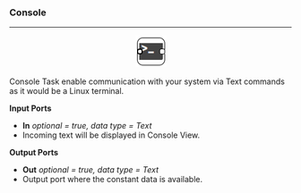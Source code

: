 ### Console
***

<div style="text-align:center"><img src="imgs/diagram.png"/></div>

Console Task enable communication with your system via Text commands
as it would be a Linux terminal.</p>

**Input Ports**

* **In** *optional = true, data type = Text*
 * Incoming text will be displayed in Console View.

**Output Ports**

* **Out** *optional = true, data type = Text*
 * Output port where the constant data is available.
